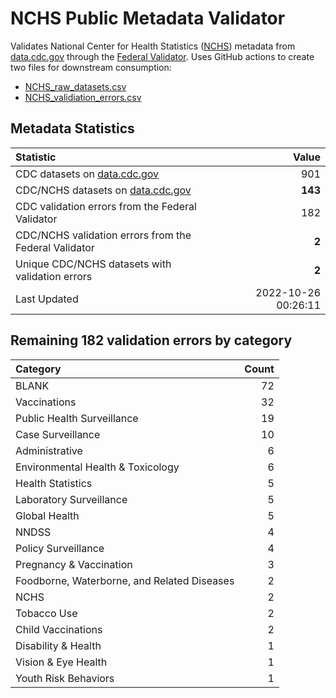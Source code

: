# NCHS Public Metadata Validator

Validates National Center for Health Statistics ([NCHS](https://www.cdc.gov/nchs/index.htm)) metadata from [data.cdc.gov](https://data.cdc.gov/browse?category=NCHS) through the [Federal Validator](https://dashboard.data.gov/validate). Uses GitHub actions to create two files for downstream consumption:


+ [NCHS_raw_datasets.csv](NCHS_raw_datasets.csv)
+ [NCHS_validiation_errors.csv](NCHS_validiation_errors.csv)


## Metadata Statistics

| Statistic | Value |
| :---      | ---:  |
| CDC datasets on [data.cdc.gov](https://data.cdc.gov/) | 901 |
| CDC/NCHS datasets on [data.cdc.gov](https://data.cdc.gov/browse?category=NCHS)| **143** |
| CDC validation errors from the Federal Validator | 182 |
| CDC/NCHS validation errors from the Federal Validator | **2** |
| Unique CDC/NCHS datasets with validation errors | **2** |
| Last Updated | 2022-10-26 00:26:11 |


## Remaining 182 validation errors by category

| Category | Count |
| :---     | ---:  |
|BLANK|72|
|Vaccinations|32|
|Public Health Surveillance|19|
|Case Surveillance|10|
|Administrative|6|
|Environmental Health & Toxicology|6|
|Health Statistics|5|
|Laboratory Surveillance|5|
|Global Health|5|
|NNDSS|4|
|Policy Surveillance|4|
|Pregnancy & Vaccination|3|
|Foodborne, Waterborne, and Related Diseases|2|
|NCHS|2|
|Tobacco Use|2|
|Child Vaccinations|2|
|Disability & Health|1|
|Vision & Eye Health|1|
|Youth Risk Behaviors|1|